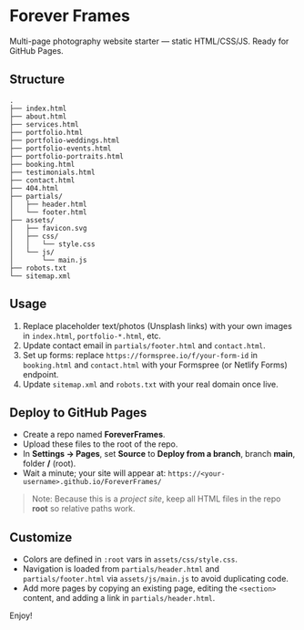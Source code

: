 # Forever Frames

Multi-page photography website starter — static HTML/CSS/JS. Ready for GitHub Pages.

## Structure
```
.
├── index.html
├── about.html
├── services.html
├── portfolio.html
├── portfolio-weddings.html
├── portfolio-events.html
├── portfolio-portraits.html
├── booking.html
├── testimonials.html
├── contact.html
├── 404.html
├── partials/
│   ├── header.html
│   └── footer.html
├── assets/
│   ├── favicon.svg
│   ├── css/
│   │   └── style.css
│   └── js/
│       └── main.js
├── robots.txt
└── sitemap.xml
```

## Usage
1. Replace placeholder text/photos (Unsplash links) with your own images in `index.html`, `portfolio-*.html`, etc.
2. Update contact email in `partials/footer.html` and `contact.html`.
3. Set up forms: replace `https://formspree.io/f/your-form-id` in `booking.html` and `contact.html` with your Formspree (or Netlify Forms) endpoint.
4. Update `sitemap.xml` and `robots.txt` with your real domain once live.

## Deploy to GitHub Pages
- Create a repo named **ForeverFrames**.
- Upload these files to the root of the repo.
- In **Settings → Pages**, set **Source** to **Deploy from a branch**, branch **main**, folder **/** (root).
- Wait a minute; your site will appear at: `https://<your-username>.github.io/ForeverFrames/`

> Note: Because this is a *project site*, keep all HTML files in the repo **root** so relative paths work.

## Customize
- Colors are defined in `:root` vars in `assets/css/style.css`.
- Navigation is loaded from `partials/header.html` and `partials/footer.html` via `assets/js/main.js` to avoid duplicating code.
- Add more pages by copying an existing page, editing the `<section>` content, and adding a link in `partials/header.html`.

Enjoy!

